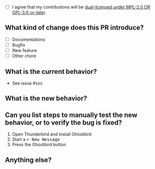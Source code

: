 * [ ] I agree that my contributions will be [dual-licensed under MPL-2.0 OR GPL-3.0-or-later](https://github.com/exteditor/ghostbird/blob/main/LICENSE).

## What kind of change does this PR introduce?

- [ ] Documentations
- [ ] Bugfix
- [ ] New feature
- [ ] Other chore

## What is the current behavior?

- See issue #xxx

## What is the new behavior?



## Can you list steps to manually test the new behavior, or to verify the bug is fixed?

1. Open Thunderbird and Install Ghostbird
1. Start a <kbd>+ New Nessage</kbd>
1. Press the Ghostbird button

## Anything else?

